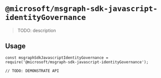 # `@microsoft/msgraph-sdk-javascript-identityGovernance`

> TODO: description

## Usage

```
const msgraphSdkJavascriptIdentityGovernance = require('@microsoft/msgraph-sdk-javascript-identityGovernance');

// TODO: DEMONSTRATE API
```
